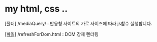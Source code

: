# my html, css ..

[폴더] /mediaQuery/ : 반응형 사이트의 가로 사이즈에 따라 js함수 실행합니다.

[[파일]](http://blog.tnhot.com/myHTML/refreshForDom.html) /refreshForDom.html : DOM 강제 렌더링
